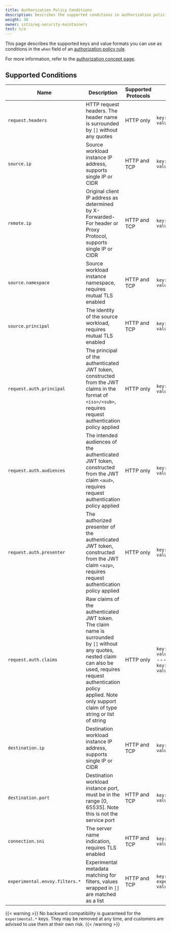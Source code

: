 ```yaml
---
title: Authorization Policy Conditions
description: Describes the supported conditions in authorization policies.
weight: 30
owner: istio/wg-security-maintainers
test: n/a
---
```


This page describes the supported keys and value formats you can use as conditions
in the `when` field of an [authorization policy rule](/pt-br/docs/reference/config/security/authorization-policy/#Rule).

For more information, refer to the [authorization concept page](/pt-br/docs/concepts/security/#authorization).

## Supported Conditions

| Name | Description | Supported Protocols | Example |
|------|-------------|--------------------|---------|
| `request.headers` | HTTP request headers. The header name is surrounded by `[]` without any quotes | HTTP only | `key: request.headers[User-Agent]`<br/>`values: ["Mozilla/*"]` |
| `source.ip`  | Source workload instance IP address, supports single IP or CIDR | HTTP and TCP | `key: source.ip`<br/>`values: ["10.1.2.3", "10.2.0.0/16"]` |
| `remote.ip`  | Original client IP address as determined by X-Forwarded-For header or Proxy Protocol, supports single IP or CIDR | HTTP and TCP | `key: remote.ip`<br />`values: ["10.1.2.3", "10.2.0.0/16"]` |
| `source.namespace`  | Source workload instance namespace, requires mutual TLS enabled | HTTP and TCP | `key: source.namespace`<br/>`values: ["default"]` |
| `source.principal` | The identity of the source workload, requires mutual TLS enabled | HTTP and TCP | `key: source.principal`<br/>`values: ["cluster.local/ns/default/sa/productpage"]` |
| `request.auth.principal` | The principal of the authenticated JWT token, constructed from the JWT claims in the format of `<iss>/<sub>`, requires request authentication policy applied | HTTP only | `key: request.auth.principal`<br/>`values: ["issuer.example.com/subject-admin"]` |
| `request.auth.audiences` | The intended audiences of the authenticated JWT token, constructed from the JWT claim `<aud>`, requires request authentication policy applied | HTTP only | `key: request.auth.audiences`<br/>`values: ["example.com"]` |
| `request.auth.presenter` | The authorized presenter of the authenticated JWT token, constructed from the JWT claim `<azp>`, requires request authentication policy applied | HTTP only | `key: request.auth.presenter`<br/>`values: ["123456789012.example.com"]` |
| `request.auth.claims` | Raw claims of the authenticated JWT token. The claim name is surrounded by `[]` without any quotes, nested claim can also be used, requires request authentication policy applied. Note only support claim of type string or list of string | HTTP only | `key: request.auth.claims[iss]`<br/>`values: ["*@foo.com"]`<br/>---<br/>`key: request.auth.claims[nested1][nested2]`<br/>`values: ["some-value"]` |
| `destination.ip` | Destination workload instance IP address, supports single IP or CIDR | HTTP and TCP | `key: destination.ip`<br/>`values: ["10.1.2.3", "10.2.0.0/16"]` |
| `destination.port` | Destination workload instance port, must be in the range [0, 65535]. Note this is not the service port | HTTP and TCP | `key: destination.port`<br/>`values: ["80", "443"]` |
| `connection.sni` | The server name indication, requires TLS enabled | HTTP and TCP | `key: connection.sni`<br/>`values: ["www.example.com"]` |
| `experimental.envoy.filters.*` | Experimental metadata matching for filters, values wrapped in `[]` are matched as a list | HTTP and TCP | `key: experimental.envoy.filters.network.mysql_proxy[db.table]`<br/>`values: ["[update]"]` |

{{< warning >}}
No backward compatibility is guaranteed for the `experimental.*` keys. They may be removed
at any time, and customers are advised to use them at their own risk.
{{< /warning >}}
